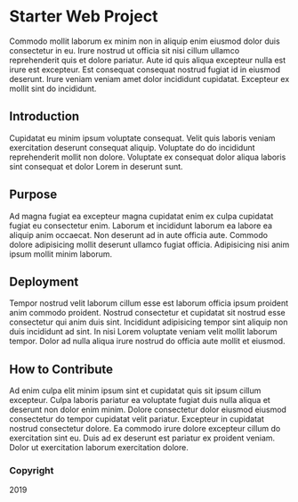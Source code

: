 # Starter Web Project

Commodo mollit laborum ex minim non in aliquip enim eiusmod dolor duis consectetur in eu. Irure nostrud ut officia sit nisi cillum ullamco reprehenderit quis et dolore pariatur. Aute id quis aliqua excepteur nulla est irure est excepteur. Est consequat consequat nostrud fugiat id in eiusmod deserunt. Irure veniam veniam amet dolor incididunt cupidatat. Excepteur ex mollit sint do incididunt.

## Introduction

Cupidatat eu minim ipsum voluptate consequat. Velit quis laboris veniam exercitation deserunt consequat aliquip. Voluptate do do incididunt reprehenderit mollit non dolore. Voluptate ex consequat dolor aliqua laboris sint consequat et dolor Lorem in deserunt sunt.

## Purpose

Ad magna fugiat ea excepteur magna cupidatat enim ex culpa cupidatat fugiat eu consectetur enim. Laborum et incididunt laborum ea labore ea aliquip anim occaecat. Non deserunt ad in aute officia aute. Commodo dolore adipisicing mollit deserunt ullamco fugiat officia. Adipisicing nisi anim ipsum mollit minim laborum.

## Deployment

Tempor nostrud velit laborum cillum esse est laborum officia ipsum proident anim commodo proident. Nostrud consectetur et cupidatat sit nostrud esse consectetur qui anim duis sint. Incididunt adipisicing tempor sint aliquip non duis incididunt ad sint. In nisi Lorem voluptate veniam velit mollit laborum tempor. Dolor ad nulla aliqua irure nostrud do officia aute mollit et eiusmod.

## How to Contribute

Ad enim culpa elit minim ipsum sint et cupidatat quis sit ipsum cillum excepteur. Culpa laboris pariatur ea voluptate fugiat duis nulla aliqua et deserunt non dolor enim minim. Dolore consectetur dolor eiusmod eiusmod consectetur do tempor cupidatat velit pariatur. Excepteur in cupidatat nostrud consectetur dolore. Ea commodo irure dolore excepteur cillum do exercitation sint eu. Duis ad ex deserunt est pariatur ex proident veniam. Dolor ut exercitation laborum exercitation dolore.

### Copyright

2019
